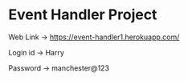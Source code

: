 # Event Handler Project

Web Link -> https://event-handler1.herokuapp.com/

Login id -> Harry

Password -> manchester@123
